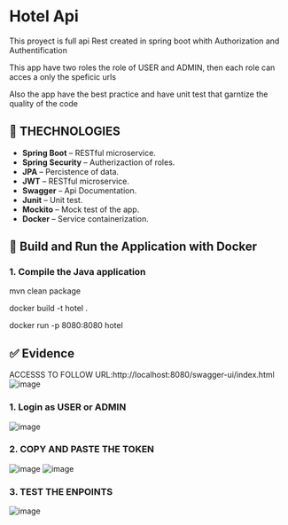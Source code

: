 # Hotel Api
This proyect is full api Rest created in spring boot whith Authorization and Authentification

This app have two roles the role of USER and ADMIN, then each role can acces a only the speficic urls

Also the app have the best practice and have unit test that garntize the quality of the code

## 🚀 THECHNOLOGIES 
- **Spring Boot** – RESTful microservice.
- **Spring Security** – Autherizaction of roles.
- **JPA** – Percistence of data.
- **JWT** – RESTful microservice.
- **Swagger** – Api Documentation.
- **Junit** – Unit test.
- **Mockito** – Mock test of the app.
- **Docker** – Service containerization.

## 🚀 Build and Run the Application with Docker

### 1. Compile the Java application
mvn clean package

docker build -t hotel .

docker run -p 8080:8080 hotel


## ✅ Evidence
ACCESSS TO FOLLOW URL:http://localhost:8080/swagger-ui/index.html
![image](https://github.com/user-attachments/assets/b54ab5dc-1b15-4320-afb2-0266b4b5d23a)

### 1. Login as USER or ADMIN
![image](https://github.com/user-attachments/assets/8f08b5da-94a8-45a2-aba7-9053bab421b5)

### 2. COPY AND PASTE THE TOKEN 
![image](https://github.com/user-attachments/assets/6cf46244-a3bc-4f44-b3b6-18af02202629)
![image](https://github.com/user-attachments/assets/03ab4a5f-8ed1-484b-aa7b-5b6b770c663f)

### 3. TEST THE ENPOINTS
![image](https://github.com/user-attachments/assets/2f131ede-b32f-4cc5-b14e-78787f68e8a8)







